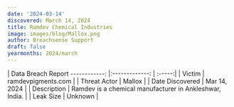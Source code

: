 ```yaml
---
date: '2024-03-14'
discovered: March 14, 2024
title: Ramdev Chemical Industries
image: images/blog/Mallox.png
author: Breachsense Support
draft: false
yearmonths: 2024/march
---
```



| Data Breach Report
------------:     |:-------------:    | :-----:|
| Victim      | ramdevpigments.com      | 
| Threat Actor      | Mallox      | 
| Date Discovered      | Mar 14, 2024      | 
| Description      | Ramdev is a chemical manufacturer in Ankleshwar, India.      | 
| Leak Size      | Unknown      | 

